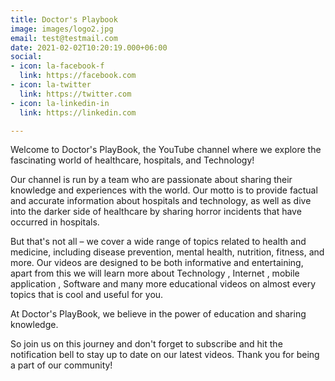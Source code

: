 ```yaml
---
title: Doctor's Playbook
image: images/logo2.jpg
email: test@testmail.com
date: 2021-02-02T10:20:19.000+06:00
social:
- icon: la-facebook-f
  link: https://facebook.com
- icon: la-twitter
  link: https://twitter.com
- icon: la-linkedin-in
  link: https://linkedin.com

---
```

Welcome to Doctor's PlayBook, the YouTube channel where we explore the fascinating world of healthcare, hospitals, and Technology!

Our channel is run by a team who are passionate about sharing their knowledge and experiences with the world. Our motto is to provide factual and accurate information about hospitals and technology, as well as dive into the darker side of healthcare by sharing horror incidents that have occurred in hospitals.

But that's not all – we cover a wide range of topics related to health and medicine, including disease prevention, mental health, nutrition, fitness, and more. Our videos are designed to be both informative and entertaining, apart from this we will learn more about  Technology , Internet , mobile application , Software and many more educational videos  on almost every topics that is cool and useful for you. 

At Doctor's PlayBook, we believe in the power of education and sharing knowledge. 

So join us on this journey and don't forget to subscribe and hit the notification bell to stay up to date on our latest videos. Thank you for being a part of our community!